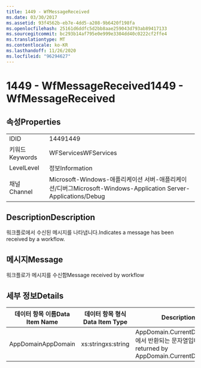 ```yaml
---
title: 1449 - WfMessageReceived
ms.date: 03/30/2017
ms.assetid: 93f4562b-eb7e-4dd5-a208-9b6420f198fa
ms.openlocfilehash: 25161d6ddfc5d2bb8aae259043d793ab89417133
ms.sourcegitcommit: bc293b14af795e0e999e3304dd40c0222cf2ffe4
ms.translationtype: MT
ms.contentlocale: ko-KR
ms.lasthandoff: 11/26/2020
ms.locfileid: "96294627"
---
```

# <a name="1449---wfmessagereceived"></a><span data-ttu-id="1002e-102">1449 - WfMessageReceived</span><span class="sxs-lookup"><span data-stu-id="1002e-102">1449 - WfMessageReceived</span></span>

## <a name="properties"></a><span data-ttu-id="1002e-103">속성</span><span class="sxs-lookup"><span data-stu-id="1002e-103">Properties</span></span>  
  
|||  
|-|-|  
|<span data-ttu-id="1002e-104">ID</span><span class="sxs-lookup"><span data-stu-id="1002e-104">ID</span></span>|<span data-ttu-id="1002e-105">1449</span><span class="sxs-lookup"><span data-stu-id="1002e-105">1449</span></span>|  
|<span data-ttu-id="1002e-106">키워드</span><span class="sxs-lookup"><span data-stu-id="1002e-106">Keywords</span></span>|<span data-ttu-id="1002e-107">WFServices</span><span class="sxs-lookup"><span data-stu-id="1002e-107">WFServices</span></span>|  
|<span data-ttu-id="1002e-108">Level</span><span class="sxs-lookup"><span data-stu-id="1002e-108">Level</span></span>|<span data-ttu-id="1002e-109">정보</span><span class="sxs-lookup"><span data-stu-id="1002e-109">Information</span></span>|  
|<span data-ttu-id="1002e-110">채널</span><span class="sxs-lookup"><span data-stu-id="1002e-110">Channel</span></span>|<span data-ttu-id="1002e-111">Microsoft-Windows-애플리케이션 서버-애플리케이션/디버그</span><span class="sxs-lookup"><span data-stu-id="1002e-111">Microsoft-Windows-Application Server-Applications/Debug</span></span>|  
  
## <a name="description"></a><span data-ttu-id="1002e-112">Description</span><span class="sxs-lookup"><span data-stu-id="1002e-112">Description</span></span>  

 <span data-ttu-id="1002e-113">워크플로에서 수신된 메시지를 나타냅니다.</span><span class="sxs-lookup"><span data-stu-id="1002e-113">Indicates a message has been received by a workflow.</span></span>  
  
## <a name="message"></a><span data-ttu-id="1002e-114">메시지</span><span class="sxs-lookup"><span data-stu-id="1002e-114">Message</span></span>  

 <span data-ttu-id="1002e-115">워크플로가 메시지를 수신함</span><span class="sxs-lookup"><span data-stu-id="1002e-115">Message received by workflow</span></span>  
  
## <a name="details"></a><span data-ttu-id="1002e-116">세부 정보</span><span class="sxs-lookup"><span data-stu-id="1002e-116">Details</span></span>  
  
|<span data-ttu-id="1002e-117">데이터 항목 이름</span><span class="sxs-lookup"><span data-stu-id="1002e-117">Data Item Name</span></span>|<span data-ttu-id="1002e-118">데이터 항목 형식</span><span class="sxs-lookup"><span data-stu-id="1002e-118">Data Item Type</span></span>|<span data-ttu-id="1002e-119">Description</span><span class="sxs-lookup"><span data-stu-id="1002e-119">Description</span></span>|  
|--------------------|--------------------|-----------------|  
|<span data-ttu-id="1002e-120">AppDomain</span><span class="sxs-lookup"><span data-stu-id="1002e-120">AppDomain</span></span>|<span data-ttu-id="1002e-121">xs:string</span><span class="sxs-lookup"><span data-stu-id="1002e-121">xs:string</span></span>|<span data-ttu-id="1002e-122">AppDomain.CurrentDomain.FriendlyName에서 반환되는 문자열입니다.</span><span class="sxs-lookup"><span data-stu-id="1002e-122">The string returned by AppDomain.CurrentDomain.FriendlyName.</span></span>|
